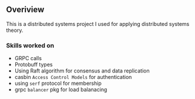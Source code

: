 ## Overiview

This is a distributed systems project I used for applying distributed systems theory.

### Skills worked on
- GRPC calls
- Protobuff types
- Using Raft algorithm for consensus and data replication
- casbin `Access Control Models` for authentication
- using `serf` protocol for membership
- grpc `balancer` pkg for load balanacing
